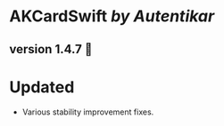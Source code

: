 # AKCardSwift *by Autentikar*

## version 1.4.7 :rocket:

# Updated
* Various stability improvement fixes.

